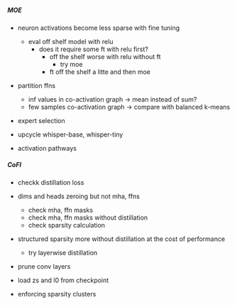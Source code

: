 ##### MOE

- neuron activations become less sparse with fine tuning
	- eval off shelf model with relu
		- does it require some ft with relu first?
			- off the shelf worse with relu without ft
				- try moe 
			- ft off the shelf a litte and then moe

- partition ffns
	- inf values in co-activation graph -> mean instead of sum?
	- few samples co-activation graph -> compare with balanced k-means

- expert selection

- upcycle whisper-base, whisper-tiny

- activation pathways


##### CoFI

- checkk distillation loss

- dims and heads zeroing but not mha, ffns
	- check mha, ffn masks
	- check mha, ffn masks without distillation
	- check sparsity calculation

- structured sparsity more without distillation at the cost of performance
	- try layerwise distillation

- prune conv layers

- load zs and l0 from checkpoint

- enforcing sparsity clusters
